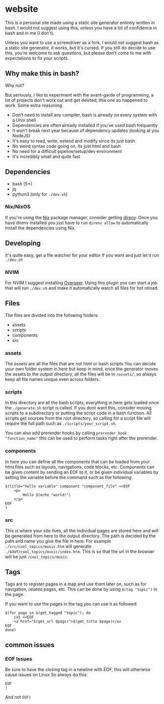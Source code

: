 # website

This is a personal site made using a static site generator entirely written in bash.
I would not suggest using this, unless you have a lot of confidence in bash and in me (I don't).

Unless you want to use a screwdriver as a fork, I would not suggest bash as a static site generator, it works, but it's cursed.
If you still do decide to use this, you're welcome to ask questions, but please don't come to me with expectations to fix your scripts.

## Why make this in bash?
Why not?

But seriously, I like to experiment with the avant-garde of programming, a lot of projects don't work out and get deleted, this one so happened to work.
Some extra reasoning:
 - Don't need to install any compiler, bash is already on every system with a Unix shell
 - Dependencies are often already installed if you've used bash frequently
 - It won't break next year because of dependency updates (looking at you NodeJS)
 - It's easy to read, write, extend and modify since its just bash
 - No weird syntax code going on, its just html and bash 
 - No need for a difficult pipeline/setup/dev environment
 - It's incredibly small and quite fast

## Dependencies

- bash (5+)
- jq
- python3 (only for `./dev.sh`)

### Nix/NixOS

If you're using the [Nix](https://nixos.org/) package manager, consider getting [direnv](https://direnv.net/).
Once you have direnv installed you just have to run `direnv allow` to automatically install the dependencies using Nix.

## Developing

It's quite easy, get a file watcher for your editor if you want and just let it run `./dev.sh`

### NVIM
For NVIM I suggest installing [Overseer](https://github.com/stevearc/overseer.nvim).
Using this plugin you can start a job that will run `./dev.sh` and make it automatically watch all files for hot reload.

## Files

The files are divided into the following folders:
- assets
- scripts
- components
- src

### assets
The assets are all the files that are not html or bash scripts
You can decide your own folder system in here but keep in mind, once the generator moves the assets to the output directory, all the files will be in `/assets/`, so always keep all file names unique even across folders.

### scripts
In this directory are all the bash scripts, everything in here gets loaded once the `./generate.sh` script is called.
If you dont want this, consider moving scripts to a subdirectory or putting the script code in a bash function.
All scripts get sources from the root directory, so calling for a script file will require the full path such as `./scripts/your_script.sh`.

You can also add prerender hooks by calling `prerender_hook "function_name"` this can be used to perform tasks right after the prerender.

### components

In here you can define all the components that can be loaded from your html files such as layouts, navigations, code blocks, etc.
Components can be given content by sending an EOF to it, or be given individual variables by setting the variable before the command such as the following:
```
$(title="hello variable" component "component_file" <<EOF
    <p>
        Hello $(echo "world!")
    </p>
EOF
)
```

### src
This is where your site lives, all the individual pages are stored here and will be generated from here to the output directory.
The path is decided by the path and name you give the file in here.
For example `./src/cool_topics/music.htm` will generate `./$OUT/cool_topics/music/index.htm`.
This is so that the url in the browser will be just `/cool_topics/music`.

## Tags

Tags are to register pages in a map and use them later on, such as for navigation, related pages, etc.
This can be done by using `$(tag "topic")` in the page.

If you want to use the pages in the tag you can use it as followed:
```
$(for page in $(get_tagged "topic"); do
    cat <<EOF
    <a href="$(get_url $pags)">$(get_title $page)</a>
EOF
done)
```

## common issues

### EOF Issues

Be sure to have the closing tag in a newline with EOF, this will otherwise cause issues on Linux
So always do this:
```
EOF
)
```
And not `EOF)`

